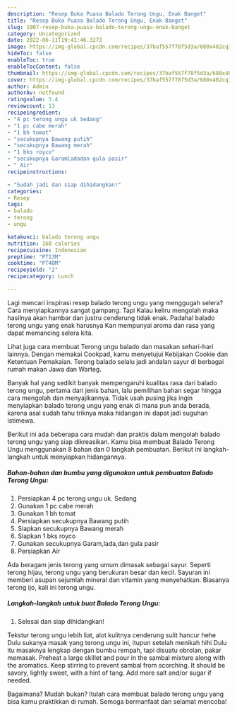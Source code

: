 ```yaml
---
description: "Resep Buka Puasa Balado Terong Ungu, Enak Banget"
title: "Resep Buka Puasa Balado Terong Ungu, Enak Banget"
slug: 1007-resep-buka-puasa-balado-terong-ungu-enak-banget
category: Uncategorized
date: 2022-06-11T19:41:46.327Z
image: https://img-global.cpcdn.com/recipes/37baf557f78f5d3a/680x482cq70/balado-terong-ungu-foto-resep-utama.jpg
hideToc: false
enableToc: true
enableTocContent: false
thumbnail: https://img-global.cpcdn.com/recipes/37baf557f78f5d3a/680x482cq70/balado-terong-ungu-foto-resep-utama.jpg
cover: https://img-global.cpcdn.com/recipes/37baf557f78f5d3a/680x482cq70/balado-terong-ungu-foto-resep-utama.jpg
author: Admin
authorAv: notfound
ratingvalue: 3.4
reviewcount: 13
recipeingredient:
- "4 pc terong ungu uk Sedang"
- "1 pc cabe merah"
- "1 bh tomat"
- "secukupnya Bawang putih"
- "secukupnya Bawang merah"
- "1 bks royco"
- "secukupnya Garamladadan gula pasir"
- " Air"
recipeinstructions:

- "Sudah jadi dan siap dihidangkan!"
categories:
- Resep
tags:
- balado
- terong
- ungu

katakunci: balado terong ungu 
nutrition: 160 calories
recipecuisine: Indonesian
preptime: "PT13M"
cooktime: "PT40M"
recipeyield: "2"
recipecategory: Lunch

---
```



Lagi mencari inspirasi resep balado terong ungu yang menggugah selera? Cara menyiapkannya sangat gampang. Tapi Kalau keliru mengolah maka hasilnya akan hambar dan justru cenderung tidak enak. Padahal balado terong ungu yang enak harusnya Kan mempunyai aroma dan rasa yang dapat memancing selera kita.


Lihat juga cara membuat Terong ungu balado dan masakan sehari-hari lainnya. Dengan memakai Cookpad, kamu menyetujui Kebijakan Cookie dan Ketentuan Pemakaian. Terong balado selalu jadi andalan sayur di berbagai rumah makan Jawa dan Warteg.

Banyak hal yang sedikit banyak mempengaruhi kualitas rasa dari balado terong ungu, pertama dari jenis bahan, lalu pemilihan bahan segar hingga cara mengolah dan menyajikannya. Tidak usah pusing jika ingin menyiapkan balado terong ungu yang enak di mana pun anda berada, karena asal sudah tahu triknya maka hidangan ini dapat jadi suguhan istimewa.


Berikut ini ada beberapa cara mudah dan praktis dalam mengolah balado terong ungu yang siap dikreasikan. Kamu bisa membuat Balado Terong Ungu menggunakan 8 bahan dan 0 langkah pembuatan. Berikut ini langkah-langkah untuk menyiapkan hidangannya.

<!--inarticleads1-->

##### Bahan-bahan dan bumbu yang digunakan untuk pembuatan Balado Terong Ungu:

1. Persiapkan 4 pc terong ungu uk. Sedang
1. Gunakan 1 pc cabe merah
1. Gunakan 1 bh tomat
1. Persiapkan secukupnya Bawang putih
1. Siapkan secukupnya Bawang merah
1. Siapkan 1 bks royco
1. Gunakan secukupnya Garam,lada,dan gula pasir
1. Persiapkan  Air


Ada beragam jenis terong yang umum dimasak sebagai sayur. Seperti terong hijau, terong ungu yang berukuran besar dan kecil. Sayuran ini memberi asupan sejumlah mineral dan vitamin yang menyehatkan. Biasanya terong ijo, kali ini terong ungu. 

<!--inarticleads2-->

##### Langkah-langkah untuk buat Balado Terong Ungu:


1. Selesai dan siap dihidangkan!

Tekstur terong ungu lebih liat, alot kulitnya cenderung sulit hancur hehe Dulu sukanya masak yang terong ungu ini, itupun setelah menikah hihi Dulu itu masaknya lengkap dengan bumbu rempah, tapi disuatu obrolan, pakar memasak. Preheat a large skillet and pour in the sambal mixture along with the aromatics. Keep stirring to prevent sambal from scorching. It should be savory, lightly sweet, with a hint of tang. Add more salt and/or sugar if needed. 

Bagaimana? Mudah bukan? Itulah cara membuat balado terong ungu yang bisa kamu praktikkan di rumah. Semoga bermanfaat dan selamat mencoba!

